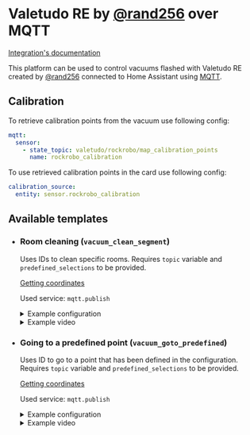 # Valetudo RE by [@rand256](https://github.com/rand256) over MQTT

[Integration's documentation](https://github.com/rand256/valetudo)

This platform can be used to control vacuums flashed with Valetudo RE created by [@rand256](https://github.com/rand256) connected to Home Assistant using [MQTT](https://www.home-assistant.io/integrations/mqtt/).

## Calibration

To retrieve calibration points from the vacuum use following config:
```yaml
mqtt:
  sensor:
    - state_topic: valetudo/rockrobo/map_calibration_points
      name: rockrobo_calibration
```

To use retrieved calibration points in the card use following config:
```yaml
calibration_source:
  entity: sensor.rockrobo_calibration
```

## Available templates

* ### Room cleaning (`vacuum_clean_segment`)

  Uses IDs to clean specific rooms. Requires `topic` variable and `predefined_selections` to be provided.

  [Getting coordinates](https://github.com/PiotrMachowski/lovelace-xiaomi-vacuum-map-card/discussions/318)

  Used service: `mqtt.publish`

  <details>
  <summary>Example configuration</summary>

  ```yaml
  map_modes:
    - template: vacuum_clean_segment
      variables:
        topic: valetudo/rockrobo
      predefined_selections:
        - id: Bedroom
          outline: [[ 21458, 32131 ], [ 24235, 32152 ], [ 24194, 27409 ], [ 23181, 27409 ]]
          label:
            text: "Bedroom"
            x: 22932
            y: 30339
            offset_y: 35
          icon:
            name: "mdi:bed"
            x: 22932
            y: 30339
        - id: Bathroom
          outline: [[ 21478, 27237 ], [ 23048, 27250 ], [ 23061, 25655 ], [ 21478, 25680 ]]
          label:
            text: "Bathroom"
            x: 22282
            y: 26496
            offset_y: 35
          icon:
            name: "mdi:shower"
            x: 22282
            y: 26496
  ```

  </details>
  <details>
  <summary>Example video</summary>

  https://user-images.githubusercontent.com/6118709/141666925-34b01cde-82ff-447b-aecc-e9ced402b1ed.mp4

  </details>

* ### Going to a predefined point (`vacuum_goto_predefined`)

  Uses ID to go to a point that has been defined in the configuration. Requires `topic` variable and `predefined_selections` to be provided.

  [Getting coordinates](https://github.com/PiotrMachowski/lovelace-xiaomi-vacuum-map-card/discussions/318)

  Used service: `mqtt.publish`

  <details>
  <summary>Example configuration</summary>

  ```yaml
  map_modes:
    - template: vacuum_goto_predefined
      variables:
        topic: valetudo/rockrobo
      predefined_selections:
        - id: Emptying
          label:
            text: "Emptying"
            x: 28006
            y: 28036
            offset_y: 35
          icon:
            name: "mdi:broom"
            x: 28006
            y: 28036
        - id: Sofa
          label:
            text: "Sofa"
            x: 32143
            y: 26284
            offset_y: 35
          icon:
            name: "mdi:sofa"
            x: 32143
            y: 26284
  ```

  </details>
  <details>
  <summary>Example video</summary>

  https://user-images.githubusercontent.com/6118709/141666923-965679e9-25fb-44cd-be08-fc63e5c85ce0.mp4

  </details>
